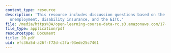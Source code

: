 ```yaml
---
content_type: resource
description: 'This resource includes discussion questions based on the working years:
  unemployment, disability insurance, and the EITC.'
file: /media/https%3A/open-learning-course-data-rc.s3.amazonaws.com/17-317-u-s-social-policy-spring-2006/efc36a5da26ff72dc2fa93ede25c7461_20.pdf
file_type: application/pdf
resourcetype: Document
title: 20.pdf
uid: efc36a5d-a26f-f72d-c2fa-93ede25c7461
---
```

